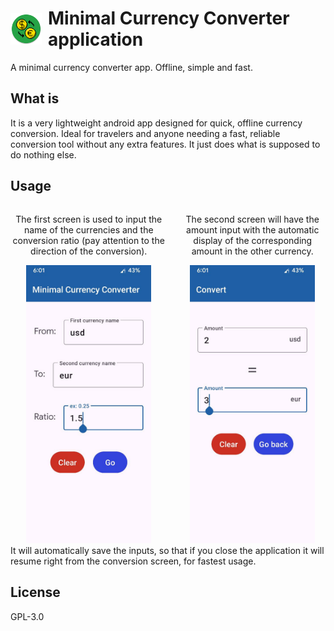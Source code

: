# <div style="display: flex; align-items: center;"> <img src="./app/src/main/res/mipmap-xxxhdpi/ic_launcher_round.webp" alt="App logo" width="50px" height="50px" style="margin-right: 10px"> Minimal Currency Converter application </div>

A minimal currency converter app. Offline, simple and fast.

## What is
It is a very lightweight android app designed for quick, offline currency conversion.
Ideal for travelers and anyone needing a fast, reliable conversion tool without any extra features.
It just does what is supposed to do nothing else.

## Usage
<div style="display: flex; justify-content: space-around; gap: 20px;">
  <div style="text-align: center;">
    <p>The first screen is used to input the name of the currencies and the conversion ratio (pay attention to the direction of the conversion).</p>
    <img src="./metadata/en-US/images/phoneScreenshots/main_screen.jpg" alt="Main screen" width="200px" />
  </div>
  <div style="text-align: center;">
    <p>The second screen will have the amount input with the automatic display of the corresponding amount in the other currency.</p>
    <img src="./metadata/en-US/images/phoneScreenshots/convert_screen.jpg" alt="Convert screen" width="200px" />
  </div>
</div>
It will automatically save the inputs, so that if you close the application it will resume right from the conversion screen, for fastest usage.

## License
GPL-3.0
